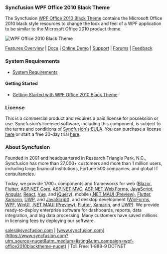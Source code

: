 ### Syncfusion WPF Office 2010 Black Theme
The Syncfusion [WPF Office 2010 Black Theme](https://www.syncfusion.com/wpf-controls?utm_source=nuget&utm_medium=listing&utm_campaign=wpf-office2010blacktheme-nuget) contains the Microsoft Office 2010 black style resources to change the look and feel of a WPF application to be similar to the Microsoft Office 2010 product theme.

![WPF Office 2010 Black Theme](https://cdn.syncfusion.com/nuget-readme/wpf/wpf-office2010black.png)

[Features Overview](https://www.syncfusion.com/wpf-controls/themestudio?utm_source=nuget&utm_medium=listing&utm_campaign=wpf-office2010blacktheme-nuget) | [Docs](https://help.syncfusion.com/wpf/themes/skin-manager?utm_source=nuget&utm_medium=listing&utm_campaign=wpf-office2010blacktheme-nuget) | [Online Demo](https://github.com/syncfusion/wpf-demos?utm_source=nuget&utm_medium=listing&utm_campaign=wpf-office2010blacktheme-nuget) | [Support](https://www.syncfusion.com/support/directtrac/incidents/newincident?utm_source=nuget&utm_medium=listing&utm_campaign=wpf-office2010blacktheme-nuget) | [Forums](https://www.syncfusion.com/forums/wpf?utm_source=nuget&utm_medium=listing&utm_campaign=wpf-office2010blacktheme-nuget) | [Feedback](https://www.syncfusion.com/feedback/wpf?utm_source=nuget&utm_medium=listing&utm_campaign=wpf-office2010blacktheme-nuget)

### System Requirements

* [System Requirements](https://help.syncfusion.com/wpf/installation/system-requirements?utm_source=nuget&utm_medium=listing&utm_campaign=wpf-office2010blacktheme-nuget)

#### Getting Started

* [Getting Started with WPF Office 2010 Black Theme](https://help.syncfusion.com/wpf/themes/skin-manager?utm_source=nuget&utm_medium=listing&utm_campaign=wpf-office2010blacktheme-nuget)

### License

This is a commercial product and requires a paid license for possession or use. Syncfusion’s licensed software, including this component, is subject to the terms and conditions of [Syncfusion's EULA](https://www.syncfusion.com/eula/es/?utm_source=nuget&utm_medium=listing&utm_campaign=wpf-office2010blacktheme-nuget). You can purchase a license [here](https://www.syncfusion.com/sales/products?utm_source=nuget&utm_medium=listing&utm_campaign=wpf-office2010blacktheme-nuget) or start a free 30-day trial [here](https://www.syncfusion.com/account/manage-trials/start-trials?utm_source=nuget&utm_medium=listing&utm_campaign=wpf-office2010blacktheme-nuget).

### About Syncfusion

Founded in 2001 and headquartered in Research Triangle Park, N.C., Syncfusion has more than 27,000+ customers and more than 1 million users, including large financial institutions, Fortune 500 companies, and global IT consultancies.
 
Today, we provide 1700+ components and frameworks for web ([Blazor](https://www.syncfusion.com/blazor-components?utm_source=nuget&utm_medium=listing&utm_campaign=wpf-office2010blacktheme-nuget), [Flutter](https://www.syncfusion.com/flutter-widgets?utm_source=nuget&utm_medium=listing&utm_campaign=wpf-office2010blacktheme-nuget), [ASP.NET Core](https://www.syncfusion.com/aspnet-core-ui-controls?utm_source=nuget&utm_medium=listing&utm_campaign=wpf-office2010blacktheme-nuget), [ASP.NET MVC](https://www.syncfusion.com/aspnet-mvc-ui-controls?utm_source=nuget&utm_medium=listing&utm_campaign=wpf-office2010blacktheme-nuget), [ASP.NET Web Forms](https://www.syncfusion.com/jquery/aspnet-webforms-ui-controls?utm_source=nuget&utm_medium=listing&utm_campaign=wpf-office2010blacktheme-nuget), [JavaScript](https://www.syncfusion.com/javascript-ui-controls?utm_source=nuget&utm_medium=listing&utm_campaign=wpf-office2010blacktheme-nuget), [Angular](https://www.syncfusion.com/angular-ui-components?utm_source=nuget&utm_medium=listing&utm_campaign=wpf-office2010blacktheme-nuget), [React](https://www.syncfusion.com/react-ui-components?utm_source=nuget&utm_medium=listing&utm_campaign=wpf-office2010blacktheme-nuget), [Vue](https://www.syncfusion.com/vue-ui-components?utm_source=nuget&utm_medium=listing&utm_campaign=wpf-office2010blacktheme-nuget), and [jQuery](https://www.syncfusion.com/jquery-ui-widgets?utm_source=nuget&utm_medium=listing&utm_campaign=wpf-office2010blacktheme-nuget)), mobile ([.NET MAUI (Preview)](https://www.syncfusion.com/maui-controls?utm_source=nuget&utm_medium=listing&utm_campaign=wpf-office2010blacktheme-nuget), [Flutter](https://www.syncfusion.com/flutter-widgets?utm_source=nuget&utm_medium=listing&utm_campaign=wpf-office2010blacktheme-nuget), [Xamarin](https://www.syncfusion.com/xamarin-ui-controls?utm_source=nuget&utm_medium=listing&utm_campaign=wpf-office2010blacktheme-nuget), [UWP](https://www.syncfusion.com/uwp-ui-controls?utm_source=nuget&utm_medium=listing&utm_campaign=wpf-office2010blacktheme-nuget), and [JavaScript](https://www.syncfusion.com/javascript-ui-controls?utm_source=nuget&utm_medium=listing&utm_campaign=wpf-office2010blacktheme-nuget)), and desktop development ([WinForms](https://www.syncfusion.com/winforms-ui-controls?utm_source=nuget&utm_medium=listing&utm_campaign=wpf-office2010blacktheme-nuget), [WPF](https://www.syncfusion.com/wpf-controls?utm_source=nuget&utm_medium=listing&utm_campaign=wpf-office2010blacktheme-nuget), [WinUI](https://www.syncfusion.com/winui-controls?utm_source=nuget&utm_medium=listing&utm_campaign=wpf-office2010blacktheme-nuget), [.NET MAUI (Preview)](https://www.syncfusion.com/maui-controls?utm_source=nuget&utm_medium=listing&utm_campaign=wpf-office2010blacktheme-nuget), [Flutter](https://www.syncfusion.com/flutter-widgets?utm_source=nuget&utm_medium=listing&utm_campaign=wpf-office2010blacktheme-nuget), [Xamarin](https://www.syncfusion.com/xamarin-ui-controls?utm_source=nuget&utm_medium=listing&utm_campaign=wpf-office2010blacktheme-nuget), and [UWP](https://www.syncfusion.com/uwp-ui-controls?utm_source=nuget&utm_medium=listing&utm_campaign=wpf-office2010blacktheme-nuget)). We provide ready-to-deploy enterprise software for dashboards, reports, data integration, and big data processing. Many customers have saved millions in licensing fees by deploying our software.

[sales@syncfusion.com](mailto:sales@syncfusion.com?Subject=Syncfusion%20WPF%20Office2010Black%20Theme%20-%20NuGet) | [www.syncfusion.com](https://www.syncfusion.com?utm_source=nuget&utm_medium=listing&utm_campaign=wpf-office2010blacktheme-nuget) | Toll Free: 1-888-9 DOTNET


